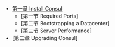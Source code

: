 * [第一章 Install Consul](InstallConsul.md)
  * [第一节 Required Ports]
  * [第二节 Bootstrapping a Datacenter]
  * [第三节 Server Performance]
* [第二章 Upgrading Consul]
  
